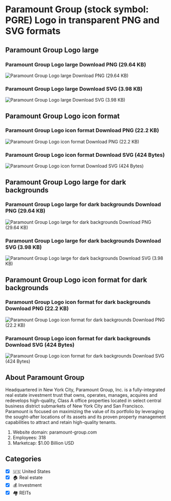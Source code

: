 # Paramount Group (stock symbol: PGRE) Logo in transparent PNG and SVG formats

## Paramount Group Logo large

### Paramount Group Logo large Download PNG (29.64 KB)

![Paramount Group Logo large Download PNG (29.64 KB)](/img/orig/PGRE_BIG-f78662cf.png)

### Paramount Group Logo large Download SVG (3.98 KB)

![Paramount Group Logo large Download SVG (3.98 KB)](/img/orig/PGRE_BIG-28dd68c1.svg)

## Paramount Group Logo icon format

### Paramount Group Logo icon format Download PNG (22.2 KB)

![Paramount Group Logo icon format Download PNG (22.2 KB)](/img/orig/PGRE-274a9d97.png)

### Paramount Group Logo icon format Download SVG (424 Bytes)

![Paramount Group Logo icon format Download SVG (424 Bytes)](/img/orig/PGRE-920b0608.svg)

## Paramount Group Logo large for dark backgrounds

### Paramount Group Logo large for dark backgrounds Download PNG (29.64 KB)

![Paramount Group Logo large for dark backgrounds Download PNG (29.64 KB)](/img/orig/PGRE_BIG.D-61f40f3c.png)

### Paramount Group Logo large for dark backgrounds Download SVG (3.98 KB)

![Paramount Group Logo large for dark backgrounds Download SVG (3.98 KB)](/img/orig/PGRE_BIG.D-caa6ade8.svg)

## Paramount Group Logo icon format for dark backgrounds

### Paramount Group Logo icon format for dark backgrounds Download PNG (22.2 KB)

![Paramount Group Logo icon format for dark backgrounds Download PNG (22.2 KB)](/img/orig/PGRE.D-2408fa98.png)

### Paramount Group Logo icon format for dark backgrounds Download SVG (424 Bytes)

![Paramount Group Logo icon format for dark backgrounds Download SVG (424 Bytes)](/img/orig/PGRE.D-c889d46a.svg)

## About Paramount Group

Headquartered in New York City, Paramount Group, Inc. is a fully-integrated real estate investment trust that owns, operates, manages, acquires and redevelops high-quality, Class A office properties located in select central business district submarkets of New York City and San Francisco. Paramount is focused on maximizing the value of its portfolio by leveraging the sought-after locations of its assets and its proven property management capabilities to attract and retain high-quality tenants.

1. Website domain: paramount-group.com
2. Employees: 318
3. Marketcap: $1.00 Billion USD


## Categories
- [x] 🇺🇸 United States
- [x] 🏠 Real estate
- [x] 💰 Investment
- [x] 🏘️ REITs
